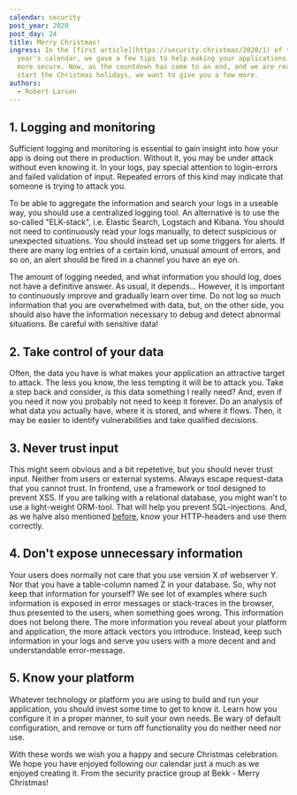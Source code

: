 ```yaml
---
calendar: security
post_year: 2020
post_day: 24
title: Merry Christmas!
ingress: In the [first article](https://security.christmas/2020/1) of this
  year's calendar, we gave a few tips to help making your applications a bit
  more secure. Now, as the countdown has come to an end, and we are ready to
  start the Christmas holidays, we want to give you a few more.
authors:
  - Robert Larsen
---
```

## 1. Logging and monitoring

Sufficient logging and monitoring is essential to gain insight into how your app is doing out there in production. Without it, you may be under attack without even knowing it. In your logs, pay special attention to login-errors and failed validation of input. Repeated errors of this kind may indicate that someone is trying to attack you. 

To be able to aggregate the information and search your logs in a useable way, you should use a centralized logging tool. An alternative is to use the so-called "ELK-stack", i.e. Elastic Search, Logstach and Kibana. You should not need to continuously read your logs manually, to detect suspicious or unexpected situations. You should instead set up some triggers for alerts. If there are many log entries of a certain kind, unusual amount of errors, and so on, an alert should be fired in a channel you have an eye on.

The amount of logging needed, and what information you should log, does not have a definitive answer. As usual, it depends... However, it is important to continuously improve and gradually learn over time. Do not log so much information that you are overwhelmed with data, but, on the other side, you should also have the information necessary to debug and detect abnormal situations. Be careful with sensitive data!

## 2. Take control of your data

Often, the data you have is what makes your application an attractive target to attack. The less you know, the less tempting it will be to attack you. Take a step back and consider, is this data something I really need? And, even if you need it now you probably not need to keep it forever. Do an analysis of what data you actually have, where it is stored, and where it flows. Then, it may be easier to identify vulnerabilities and take qualified decisions.

## 3. Never trust input

This might seem obvious and a bit repetetive, but you should never trust input. Neither from users or external systems. Always escape request-data that you cannot trust. In frontend, use a framework or tool designed to prevent XSS. If you are talking with a relational database, you might wan't to use a light-weight ORM-tool. That will help you prevent SQL-injections. And, as we halve also mentioned [before](https://security.christmas/2020/1), know your HTTP-headers and use them correctly. 

## 4. Don't expose unnecessary information

Your users does normally not care that you use version X of webserver Y. Nor that you have a table-column named Z in your database. So, why not keep that information for yourself? We see lot of examples where such information is exposed in error messages or stack-traces in the browser, thus presented to the users, when something goes wrong. This information does not belong there. The more information you reveal about your platform and application, the more attack vectors you introduce. Instead, keep such information in your logs and serve you users with a more decent and and understandable error-message. 

## 5. Know your platform

Whatever technology or platform you are using to build and run your application, you should invest some time to get to know it. Learn how you configure it in a proper manner, to suit your own needs. Be wary of default configuration, and remove or turn off functionality you do neither need nor use.  

With these words we wish you a happy and secure Christmas celebration. We hope you have enjoyed following our calendar just a much as we enjoyed creating it. From the security practice group at Bekk - Merry Christmas!